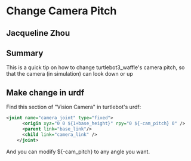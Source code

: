 # Change Camera Pitch
## Jacqueline Zhou

## Summary
This is a quick tip on how to change turtlebot3_waffle's camera pitch, so that the camera (in simulation) can look down or up

## Make change in urdf
Find this section of "Vision Camera" in turtlebot's urdf:
``` xml
<joint name="camera_joint" type="fixed">
      <origin xyz="0 0 ${1+base_height}" rpy="0 ${-cam_pitch} 0" />
      <parent link="base_link"/>
      <child link="camera_link" />
    </joint>
```
And you can modify ${-cam_pitch} to any angle you want.
